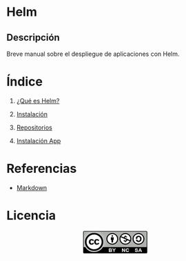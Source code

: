 # Helm


## Descripción  

Breve manual sobre el despliegue de aplicaciones con Helm.


# Índice

1. [¿Qué es Helm?](helm.md)

2. [Instalación](instalacion.md)

3. [Repositorios](repositorios.md)

4. [Instalación App](wordpress.md)


# Referencias  

* [Markdown](https://markdown.es/sintaxis-markdown/) 

# Licencia

<center>

![Licencia](https://github.com/Mbonillac/k0s/blob/main/imagenes/licencia.jpg?raw=true)

</CENTER>